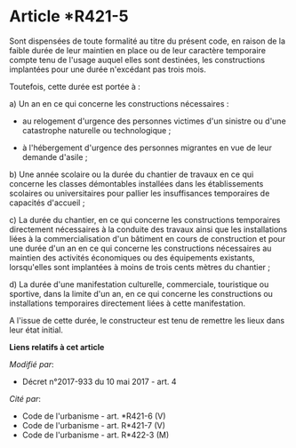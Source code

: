 # Article *R421-5

Sont dispensées de toute formalité au titre du présent code, en raison de la faible durée de leur maintien en place ou de
leur caractère temporaire compte tenu de l'usage auquel elles sont destinées, les constructions implantées pour une durée
n'excédant pas trois mois.

Toutefois, cette durée est portée à :

a) Un an en ce qui concerne les constructions nécessaires :

- au relogement d'urgence des personnes victimes d'un sinistre ou d'une catastrophe naturelle ou technologique ;

- à l'hébergement d'urgence des personnes migrantes en vue de leur demande d'asile ;

b) Une année scolaire ou la durée du chantier de travaux en ce qui concerne les classes démontables installées dans les
établissements scolaires ou universitaires pour pallier les insuffisances temporaires de capacités d'accueil ;

c) La durée du chantier, en ce qui concerne les constructions temporaires directement nécessaires à la conduite des travaux
ainsi que les installations liées à la commercialisation d'un bâtiment en cours de construction et pour une durée d'un an en
ce qui concerne les constructions nécessaires au maintien des activités économiques ou des équipements existants,
lorsqu'elles sont implantées à moins de trois cents mètres du chantier ;

d) La durée d'une manifestation culturelle, commerciale, touristique ou sportive, dans la limite d'un an, en ce qui concerne
les constructions ou installations temporaires directement liées à cette manifestation.

A l'issue de cette durée, le constructeur est tenu de remettre les lieux dans leur état initial.

**Liens relatifs à cet article**

_Modifié par_:

  - Décret n°2017-933 du 10 mai 2017 - art. 4

_Cité par_:

  - Code de l'urbanisme - art. *R421-6 (V)
  - Code de l'urbanisme - art. R*421-7 (V)
  - Code de l'urbanisme - art. R*422-3 (M)
